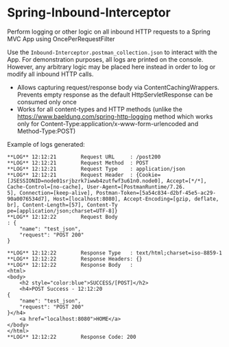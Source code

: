 # Spring-Inbound-Interceptor
Perform logging or other logic on all inbound HTTP requests to a Spring MVC App using OncePerRequestFilter

Use the `Inbound-Interceptor.postman_collection.json` to interact with the App. For demonstration purposes, all logs are printed on the console. However, any arbitrary logic may be placed here instead in order to log or modify all inbound HTTP calls. 

* Allows capturing request/response body via ContentCachingWrappers. Prevents empty response as the default HttpServletResponse can be consumed only once
* Works for all content-types and HTTP methods (unlike the https://www.baeldung.com/spring-http-logging method which works only for Content-Type:application/x-www-form-urlencoded and Method-Type:POST)
 
Example of logs generated:
```
**LOG** 12:12:21        Request URL     : /post200
**LOG** 12:12:21        Request Method  : POST
**LOG** 12:12:21        Request Type    : application/json
**LOG** 12:12:21        Request Header  : {Cookie=[JSESSIONID=node01srjbzrk7iwwb4zutfwf3u61n0.node0], Accept=[*/*], Cache-Control=[no-cache], User-Agent=[PostmanRuntime/7.26.
5], Connection=[keep-alive], Postman-Token=[5a54c834-d2bf-45e5-ac29-90a0076534d7], Host=[localhost:8080], Accept-Encoding=[gzip, deflate, br], Content-Length=[57], Content-Ty
pe=[application/json;charset=UTF-8]}
**LOG** 12:12:22        Request Body
: {
    "name": "test_json",
    "request": "POST 200"
}

**LOG** 12:12:22        Response Type   : text/html;charset=iso-8859-1
**LOG** 12:12:22        Response Headers: {}
**LOG** 12:12:22        Response Body   :
<html>
<body>
    <h2 style="color:blue">SUCCESS/[POST]</h2>
    <h4>POST Success - 12:12:20
{
    "name": "test_json",
    "request": "POST 200"
}</h4>
    <a href="localhost:8080">HOME</a>
</body>
</html>
**LOG** 12:12:22        Response Code: 200
```
